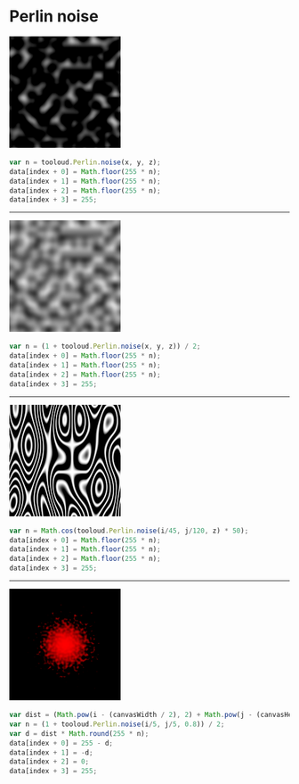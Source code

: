 # Perlin noise

![](/img/Perlin/img/1.png)

```javascript
var n = tooloud.Perlin.noise(x, y, z);
data[index + 0] = Math.floor(255 * n);
data[index + 1] = Math.floor(255 * n);
data[index + 2] = Math.floor(255 * n);
data[index + 3] = 255;
```

---

![](/img/Perlin/img/2.png)

```javascript
var n = (1 + tooloud.Perlin.noise(x, y, z)) / 2;
data[index + 0] = Math.floor(255 * n);
data[index + 1] = Math.floor(255 * n);
data[index + 2] = Math.floor(255 * n);
data[index + 3] = 255;
```

---

![](/img/Perlin/img/3.png)

```javascript
var n = Math.cos(tooloud.Perlin.noise(i/45, j/120, z) * 50);
data[index + 0] = Math.floor(255 * n);
data[index + 1] = Math.floor(255 * n);
data[index + 2] = Math.floor(255 * n);
data[index + 3] = 255;
```

---

![](/img/Perlin/img/4.png)

```javascript
var dist = (Math.pow(i - (canvasWidth / 2), 2) + Math.pow(j - (canvasHeight / 2), 2)) / 1000;
var n = (1 + tooloud.Perlin.noise(i/5, j/5, 0.8)) / 2;
var d = dist * Math.round(255 * n);
data[index + 0] = 255 - d;
data[index + 1] = -d;
data[index + 2] = 0;
data[index + 3] = 255;
```
